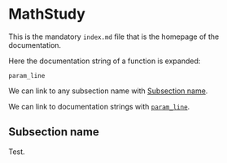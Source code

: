 # MathStudy
This is the mandatory `index.md` file that is the homepage of the documentation.

Here the documentation string of a function is expanded:
```@docs
param_line
```

We can link to any subsection name with [Subsection name](@ref).

We can link to documentation strings with [`param_line`](@ref).

## Subsection name
Test.